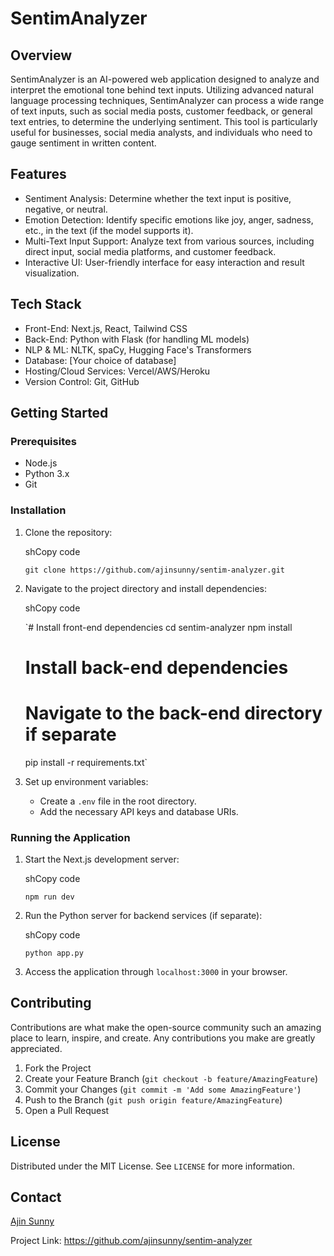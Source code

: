 SentimAnalyzer
==============

Overview
--------

SentimAnalyzer is an AI-powered web application designed to analyze and interpret the emotional tone behind text inputs. Utilizing advanced natural language processing techniques, SentimAnalyzer can process a wide range of text inputs, such as social media posts, customer feedback, or general text entries, to determine the underlying sentiment. This tool is particularly useful for businesses, social media analysts, and individuals who need to gauge sentiment in written content.


Features
--------

-   Sentiment Analysis: Determine whether the text input is positive, negative, or neutral.
-   Emotion Detection: Identify specific emotions like joy, anger, sadness, etc., in the text (if the model supports it).
-   Multi-Text Input Support: Analyze text from various sources, including direct input, social media platforms, and customer feedback.
-   Interactive UI: User-friendly interface for easy interaction and result visualization.

Tech Stack
----------

-   Front-End: Next.js, React, Tailwind CSS
-   Back-End: Python with Flask (for handling ML models)
-   NLP & ML: NLTK, spaCy, Hugging Face's Transformers
-   Database: [Your choice of database]
-   Hosting/Cloud Services: Vercel/AWS/Heroku
-   Version Control: Git, GitHub

Getting Started
---------------

### Prerequisites

-   Node.js
-   Python 3.x
-   Git

### Installation

1.  Clone the repository:

    shCopy code

    `git clone https://github.com/ajinsunny/sentim-analyzer.git`

2.  Navigate to the project directory and install dependencies:

    shCopy code

    `# Install front-end dependencies
    cd sentim-analyzer
    npm install

    # Install back-end dependencies
    # Navigate to the back-end directory if separate
    pip install -r requirements.txt`

3.  Set up environment variables:
    -   Create a `.env` file in the root directory.
    -   Add the necessary API keys and database URIs.

### Running the Application

1.  Start the Next.js development server:

    shCopy code

    `npm run dev`

2.  Run the Python server for backend services (if separate):

    shCopy code

    `python app.py`

3.  Access the application through `localhost:3000` in your browser.

Contributing
------------

Contributions are what make the open-source community such an amazing place to learn, inspire, and create. Any contributions you make are greatly appreciated.

1.  Fork the Project
2.  Create your Feature Branch (`git checkout -b feature/AmazingFeature`)
3.  Commit your Changes (`git commit -m 'Add some AmazingFeature'`)
4.  Push to the Branch (`git push origin feature/AmazingFeature`)
5.  Open a Pull Request

License
-------

Distributed under the MIT License. See `LICENSE` for more information.

Contact
-------

[Ajin Sunny](https://twitter.com/_ajinsunny_)


Project Link: <https://github.com/ajinsunny/sentim-analyzer>
